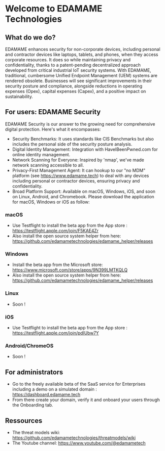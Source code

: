 # Welcome to EDAMAME Technologies
## What do we do?
EDAMAME enhances security for non-corporate devices, including personal and contractor devices like laptops, tablets, and phones, when they access corporate resources. It does so while maintaining privacy and confidentiality, thanks to a patent-pending decentralized approach developed from critical industrial IoT security systems. With EDAMAME, traditional, cumbersome Unified Endpoint Management (UEM) systems are rendered obsolete. Businesses will see significant improvements in their security posture and compliance, alongside reductions in operating expenses (Opex), capital expenses (Capex), and a positive impact on sustainability.
## For users: EDAMAME Security
EDAMAME Security is our answer to the growing need for comprehensive digital protection. Here's what it encompasses:
- Security Benchmarks: It uses standards like CIS Benchmarks but also includes the personal side of the security posture analysis.
- Digital Identity Management: Integration with HaveIBeenPwned.com for online identity management.
- Network Scanning for Everyone: Inspired by 'nmap', we've made network scanning accessible to all.
- Privacy-First Management Agent: It can hookup to our "no MDM" platform (see https://www.edamame.tech) to deal with any devices including personal or contractor  devices, ensuring privacy and confidentiality.
- Broad Platform Support: Available on macOS, Windows, iOS, and soon on Linux, Android, and Chromebook.
Please download the application for macOS, Windows or iOS as follow:
### macOS
- Use Testflight to install the beta app from the App store : https://testflight.apple.com/join/F5KAE4Zr
- Also install the open source system helper from here: https://github.com/edamametechnologies/edamame_helper/releases
### Windows
- Install the beta app from the Microsoft store: https://www.microsoft.com/store/apps/9N399LMTKQLQ
- Also install the open source system helper from here: https://github.com/edamametechnologies/edamame_helper/releases
### Linux
- Soon !
### iOS
- Use Testflight to install the beta app from the App store : https://testflight.apple.com/join/pdIUbw7Y
### Android/ChromeOS
- Soon !
## For administrators
- Go to the freely available beta of the SaaS service for Enterprises including a demo on a simulated domain : https://dashboard.edamame.tech
- From there create your domain, verify it and onboard your users through the Onboarding tab.
## Ressources
- The threat models wiki: https://github.com/edamametechnologies/threatmodels/wiki
- The Youtube channel: https://www.youtube.com/@edamametech
